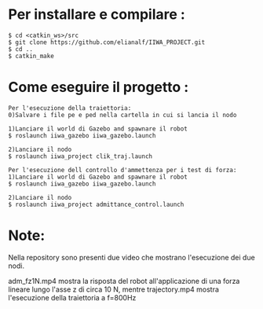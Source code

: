 # Per installare e compilare :
```
$ cd <catkin_ws>/src
$ git clone https://github.com/elianalf/IIWA_PROJECT.git 
$ cd ..
$ catkin_make
```


# Come eseguire il progetto :
```
Per l'esecuzione della traiettoria:
0)Salvare i file pe e ped nella cartella in cui si lancia il nodo 

1)Lanciare il world di Gazebo and spawnare il robot
$ roslaunch iiwa_gazebo iiwa_gazebo.launch

2)Lanciare il nodo 
$ roslaunch iiwa_project clik_traj.launch 

Per l'esecuzione dell controllo d'ammettenza per i test di forza:
1)Lanciare il world di Gazebo and spawnare il robot
$ roslaunch iiwa_gazebo iiwa_gazebo.launch

2)Lanciare il nodo 
$ roslaunch iiwa_project admittance_control.launch 
```

# Note:
Nella repository sono presenti due video che mostrano l'esecuzione dei due nodi. 

adm_fz1N.mp4 mostra la risposta del robot all'applicazione di una forza lineare lungo l'asse z di circa 10 N, mentre trajectory.mp4 mostra l'esecuzione della traiettoria a f=800Hz
